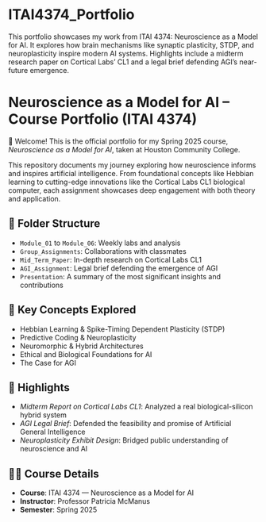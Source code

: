 # ITAI4374_Portfolio
This portfolio showcases my work from ITAI 4374: Neuroscience as a Model for AI. It explores how brain mechanisms like synaptic plasticity, STDP, and neuroplasticity inspire modern AI systems. Highlights include a midterm research paper on Cortical Labs’ CL1 and a legal brief defending AGI’s near-future emergence.
# Neuroscience as a Model for AI – Course Portfolio (ITAI 4374)

👋 Welcome! This is the official portfolio for my Spring 2025 course, *Neuroscience as a Model for AI*, taken at Houston Community College.

This repository documents my journey exploring how neuroscience informs and inspires artificial intelligence. From foundational concepts like Hebbian learning to cutting-edge innovations like the Cortical Labs CL1 biological computer, each assignment showcases deep engagement with both theory and application.

## 📁 Folder Structure

- `Module_01` to `Module_06`: Weekly labs and analysis
- `Group_Assignments`: Collaborations with classmates
- `Mid_Term_Paper`: In-depth research on Cortical Labs CL1
- `AGI_Assignment`: Legal brief defending the emergence of AGI
- `Presentation`: A summary of the most significant insights and contributions

## 🧠 Key Concepts Explored

- Hebbian Learning & Spike-Timing Dependent Plasticity (STDP)
- Predictive Coding & Neuroplasticity
- Neuromorphic & Hybrid Architectures
- Ethical and Biological Foundations for AI
- The Case for AGI

## 🧪 Highlights

- *Midterm Report on Cortical Labs CL1*: Analyzed a real biological-silicon hybrid system
- *AGI Legal Brief*: Defended the feasibility and promise of Artificial General Intelligence
- *Neuroplasticity Exhibit Design*: Bridged public understanding of neuroscience and AI

## 👩‍🏫 Course Details

- **Course**: ITAI 4374 — Neuroscience as a Model for AI  
- **Instructor**: Professor Patricia McManus  
- **Semester**: Spring 2025  
